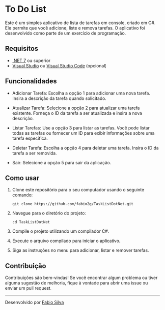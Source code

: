 # To Do List

Este é um simples aplicativo de lista de tarefas em console, criado em C#. Ele permite que você adicione, liste e remova tarefas. O aplicativo foi desenvolvido como parte de um exercício de programação.

## Requisitos

- [.NET 7](https://dotnet.microsoft.com/download/dotnet/7.0) ou superior
- [Visual Studio](https://visualstudio.microsoft.com/) ou [Visual Studio Code](https://code.visualstudio.com/) (opcional)

## Funcionalidades
- Adicionar Tarefa: Escolha a opção 1 para adicionar uma nova tarefa. Insira a descrição da tarefa quando solicitado.

- Atualizar Tarefa: Selecione a opção 2 para atualizar uma tarefa existente. Forneça o ID da tarefa a ser atualizada e insira a nova descrição.

- Listar Tarefas: Use a opção 3 para listar as tarefas. Você pode listar todas as tarefas ou fornecer um ID para exibir informações sobre uma tarefa específica.

- Deletar Tarefa: Escolha a opção 4 para deletar uma tarefa. Insira o ID da tarefa a ser removida.

- Sair: Selecione a opção 5 para sair da aplicação.

## Como usar

1. Clone este repositório para o seu computador usando o seguinte comando:

    ```
    git clone https://github.com/fabio2g/TaskListDotNet.git
    ```

2. Navegue para o diretório do projeto:

    ```
    cd TaskListDotNet
    ```

3. Compile o projeto utilizando um compilador C#.

4. Execute o arquivo compilado para iniciar o aplicativo.

5. Siga as instruções no menu para adicionar, listar e remover tarefas.

## Contribuição

Contribuições são bem-vindas! Se você encontrar algum problema ou tiver alguma sugestão de melhoria, fique à vontade para abrir uma issue ou enviar um pull request.

---

Desenvolvido por [Fabio Silva](https://github.com/fabio2g)
